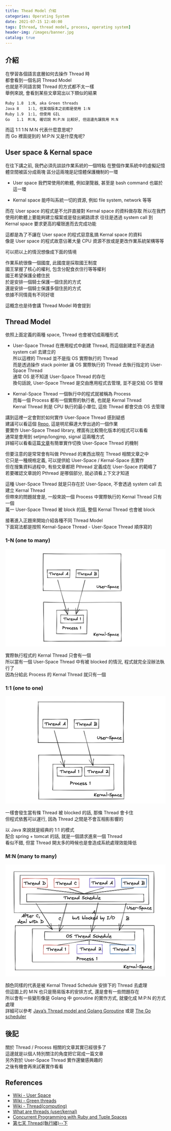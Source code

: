 ```yaml
---
title: Thead Model 介紹
categories: Operating System
date: 2021-07-15 12:40:00
tags: [thread, thread model, process, operating system]
header-img: /images/banner.jpg
catalog: true
---
```

## 介紹

在學習各個語言底層如何去操作 Thread 時  
都會看到一個名詞 Thread Model  
也就是不同語言開 Thread 的方式都不太一樣  
舉例來說, 會看到某些文章寫出以下類似的結果  

```
Ruby 1.8  1:N, aka Green threads
Java 8    1:1, 但某個版本之前都是使用 1:N
Ruby 1.9  1:1, 但使用 GIL
Go   1.1  M:N, 確切說 M:P:N 比較好, 但這邊先讓我用 M:N
```

而這 1:1 1:N M:N 代表什麼意思呢?  
而 Go 裡面提到的 M:P:N 又是什麼鬼呢?  

## User space & Kernal space

在往下講之前, 我們必須先談談作業系統的一個特點
在整個作業系統中的虛擬記憶體空間被區分成兩塊
區分這兩塊是記憶體保護機制的一環

* User space
	我們常使用的軟體, 例如瀏覽器, 甚至是 bash command 也屬於這一環

* Kernal space
	能呼叫系統一切的資源, 例如 file system, network 等等

而在 User space 的程式是不允許直接對 Kernal space 的資料做存取
所以在我們使用的軟體上要能夠建立檔案或是發出網路請求
往往是透過 system call 到 Kernal space 要求更高的權限進而去完成功能

這都是為了不讓在 User space 的程式惡意亂搞 Kernal space 的資料  
像是 User space 的程式故意佔著大量 CPU 資源不放或是更改作業系統架構等等

可以把以上的情況想像成下面的情境

作業系統很像一個國度, 此國度是採取國王制度  
國王掌握了核心的權利, 包含分配食衣住行等等權利  
國王希望保護全體住民  
於是安排一個騎士保護一個住民的方式  
還是安排一個騎士保護多個住民的方式  
依據不同情竟有不同好壞  

這概念也是待會講 Thread Model 時會提到

## Thread Model

依照上面定義的兩種 space, Thread 也會被切成兩種形式

* User-Space Thread
    在應用程式中創建 Thread, 而這個創建並不是透過 system call 去建立的  
    所以這裡的 Thread 並不是指 OS 實際執行的 Thread  
    而是透過操作 stack pointer 讓 OS 實際執行的 Thread 去執行指定的 User-Space Thread  
    通常 OS 是不知道 User-Space Thread 的存在  
    換句話說, User-Space Thread 是交由應用程式去管理, 並不是交給 OS 管理  

* Kernal-Space Thread
    一個執行中的程式就被稱為 Process  
    而每一個 Process 都有一個實際的執行者, 也就是 Kernal Thread  
    Kernal Thread 則是 CPU 執行的最小單位, 這些 Thread 都會交由 OS 去管理  

講到這裡一定會對於如何實作 User-Space Thread 感到疑惑  
建議可以看這個 [Repo](https://github.com/bhaargav006/User-Thread-Library), 這是明尼蘇達大學出過的一個作業  
要實作 User-Space Thead library, 裡面有比較簡化版本的程式可以看看  
通常是會用到 setjmp/longjmp, signal 這兩種方式  
詳細可以看看這篇[文章](https://descent-incoming.blogspot.com/2020/03/user-mode-pthread-simplethread.html)有簡單實作切換 User-Space Thread 的機制

但要注意的是常常會有叫做 Pthread 的東西出現在 Thread 相關文章之中  
它只是一種規格定義, 可以提供給 User-Space / Kernal-Space 去實作  
但在搜集資料過程中, 有些文章都把 Pthread 定義成在 User-Space 的範疇了  
若要確認文章說的 Pthread 是哪個部分, 就必須看上下文才知道  

這種 User-Space Thread 就是只存在於 User-Space, 不會透過 system call 去建立 Kernal Thread  
但帶來的問題就會是, 一般來說一個 Process 中實際執行的 Kernal Thread 只有一個  
萬一 User-Space Thread 被 block 的話, 整個 Kernal Thread 也會被 block  

接著進入正題來開始介紹各種不同 Thread Model  
下面寫法都是按照 Kernal-Space Thread - User-Space Thread 順序寫的  


### 1-N (one to many)

![](/images/thread-model/1-N.png)

實際執行程式的 Kernal Thread 只會有一個  
所以當有一個 User-Space Thread 中有被 blocked 的情況, 程式就完全沒辦法執行了  
因為分給此 Process 的 Kernal Thread 就只有一個  


### 1:1 (one to one)

![](/images/thread-model/1-1.png)

一樣會發生當有條 Thread 被 blocked 的話, 那條 Thread 會卡住  
但程式依舊可以運行, 因為 Thread 之間是不會互相影影響的

以 Java 來說就是經典的 1:1 的模式  
配合 spring + tomcat 的話, 就是一個請求進來一個 Thread  
看似不錯, 但當 Thread 開太多的時候也是會造成系統處理效能降低  


### M:N (many to many)

![](/images/thread-model/M-N.png)

顏色同樣的代表是被 Kernal Thread Schedule 安排下的 Thread 去處理  
但這圖上的 M:N 也只是簡易版本的安排方式, 還是會有一些問題存在  
所以會有一些變形像是 Golang 中 goroutine 的實作方式, 就優化成 M:P:N 的方式處理  
詳細可以參考 [Java’s Thread model and Golang Goroutine](https://medium.com/cymetrics/javas-thread-model-and-golang-goroutine-46f8475600ae) 或是 [The Go scheduler](https://morsmachine.dk/go-scheduler)

## 後記

關於 Thread / Process 相關的文章其實已經很多了  
這邊就是以個人特別關注的角度把它寫成一篇文章  
另外對於 User-Space Thread 實作還蠻感興趣的  
之後有機會再來試著實作看看  

## References

* [Wiki - User Space](https://en.wikipedia.org/wiki/User_space)
* [Wiki - Green threads](https://en.wikipedia.org/wiki/Green_threads)
* [Wiki - Thread(computing)](https://en.wikipedia.org/wiki/Thread_(computing))
* [What are threads (user/kernal)](https://tldp.org/FAQ/Threads-FAQ/Types.html#UserSpace)
* [Concurrent Programming with Ruby and Tuple Spaces](https://www.slideshare.net/luccastera/concurrent-programming-with-ruby-and-tuple-spaces)
* [第七天 Thread(執行緒)--下](https://ithelp.ithome.com.tw/articles/10203786)